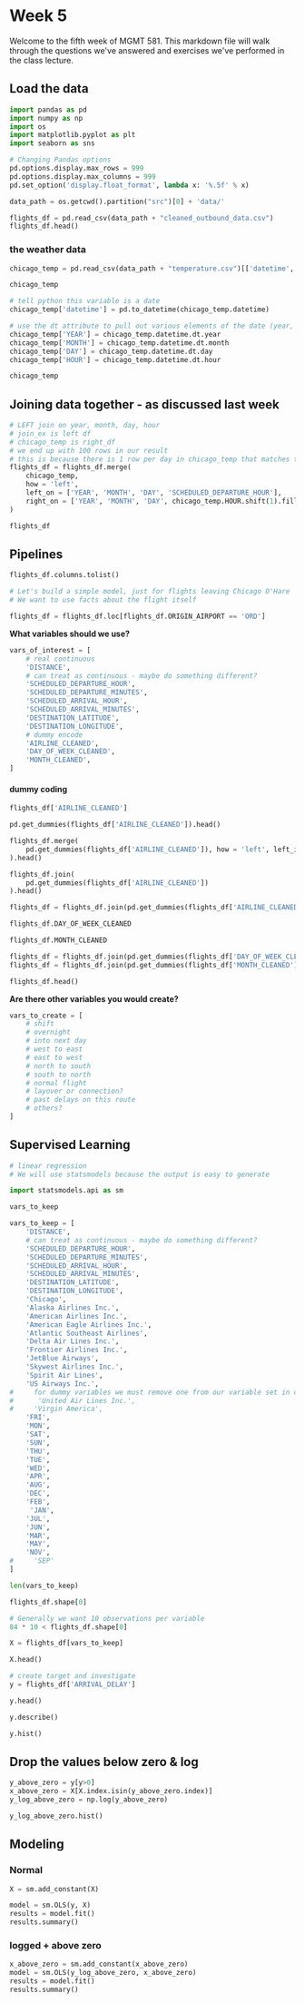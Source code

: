 # Week 5

Welcome to the fifth week of MGMT 581. This markdown file will walk through the questions we've answered and exercises we've performed in the class lecture.

## Load the data
```python
import pandas as pd
import numpy as np
import os
import matplotlib.pyplot as plt
import seaborn as sns

# Changing Pandas options
pd.options.display.max_rows = 999
pd.options.display.max_columns = 999
pd.set_option('display.float_format', lambda x: '%.5f' % x)
```

```python
data_path = os.getcwd().partition("src")[0] + 'data/'
```
```python
flights_df = pd.read_csv(data_path + "cleaned_outbound_data.csv")
flights_df.head()
```

### the weather data

```python
chicago_temp = pd.read_csv(data_path + "temperature.csv")[['datetime','Chicago']]
```

```python
chicago_temp
```

```python
# tell python this variable is a date
chicago_temp['datetime'] = pd.to_datetime(chicago_temp.datetime)
```

```python
# use the dt attribute to pull out various elements of the date (year, month, etc)
chicago_temp['YEAR'] = chicago_temp.datetime.dt.year
chicago_temp['MONTH'] = chicago_temp.datetime.dt.month
chicago_temp['DAY'] = chicago_temp.datetime.dt.day
chicago_temp['HOUR'] = chicago_temp.datetime.dt.hour
```

```python
chicago_temp
```

## Joining data together - as discussed last week


```python
# LEFT join on year, month, day, hour
# join_ex is left df
# chicago_temp is right_df
# we end up with 100 rows in our result
# this is because there is 1 row per day in chicago_temp that matches to the flights 
flights_df = flights_df.merge(
    chicago_temp, 
    how = 'left', 
    left_on = ['YEAR', 'MONTH', 'DAY', 'SCHEDULED_DEPARTURE_HOUR'], 
    right_on = ['YEAR', 'MONTH', 'DAY', chicago_temp.HOUR.shift(1).fillna(0)]
)
```

```python
flights_df
```

## Pipelines

```python
flights_df.columns.tolist()
```

```python
# Let's build a simple model, just for flights leaving Chicago O'Hare
# We want to use facts about the flight itself
```

```python
flights_df = flights_df.loc[flights_df.ORIGIN_AIRPORT == 'ORD']
```

**What variables should we use?**

```python
vars_of_interest = [
    # real continuous
    'DISTANCE',
    # can treat as continuous - maybe do something different?
    'SCHEDULED_DEPARTURE_HOUR',
    'SCHEDULED_DEPARTURE_MINUTES',
    'SCHEDULED_ARRIVAL_HOUR',
    'SCHEDULED_ARRIVAL_MINUTES',
    'DESTINATION_LATITUDE',
    'DESTINATION_LONGITUDE',
    # dummy encode
    'AIRLINE_CLEANED',
    'DAY_OF_WEEK_CLEANED',
    'MONTH_CLEANED',
]
```

#### dummy coding

```python
flights_df['AIRLINE_CLEANED']
```

```python
pd.get_dummies(flights_df['AIRLINE_CLEANED']).head()
```

```python
flights_df.merge(
    pd.get_dummies(flights_df['AIRLINE_CLEANED']), how = 'left', left_index=True, right_index=True
).head()
```

```python
flights_df.join(
    pd.get_dummies(flights_df['AIRLINE_CLEANED'])
).head()
```

```python
flights_df = flights_df.join(pd.get_dummies(flights_df['AIRLINE_CLEANED']))
```

```python
flights_df.DAY_OF_WEEK_CLEANED
```

```python
flights_df.MONTH_CLEANED
```

```python
flights_df = flights_df.join(pd.get_dummies(flights_df['DAY_OF_WEEK_CLEANED']))
flights_df = flights_df.join(pd.get_dummies(flights_df['MONTH_CLEANED']))
```

```python
flights_df.head()
```

**Are there other variables you would create?**

```python
vars_to_create = [
    # shift
    # overnight
    # into next day
    # west to east
    # east to west
    # north to south
    # south to north
    # normal flight
    # layover or connection?
    # past delays on this route
    # others?
]
```

## Supervised Learning

```python
# linear regression
# We will use statsmodels because the output is easy to generate
```

```python
import statsmodels.api as sm
```

```python
vars_to_keep
```

```python
vars_to_keep = [
    'DISTANCE',
    # can treat as continuous - maybe do something different?
    'SCHEDULED_DEPARTURE_HOUR',
    'SCHEDULED_DEPARTURE_MINUTES',
    'SCHEDULED_ARRIVAL_HOUR',
    'SCHEDULED_ARRIVAL_MINUTES',
    'DESTINATION_LATITUDE',
    'DESTINATION_LONGITUDE',
    'Chicago',
    'Alaska Airlines Inc.',
    'American Airlines Inc.',
    'American Eagle Airlines Inc.',
    'Atlantic Southeast Airlines',
    'Delta Air Lines Inc.',
    'Frontier Airlines Inc.',
    'JetBlue Airways',
    'Skywest Airlines Inc.',
    'Spirit Air Lines',
    'US Airways Inc.',
#     for dummy variables we must remove one from our variable set in order to avoide multicollinearity
#      'United Air Lines Inc.',
#     'Virgin America',
    'FRI',
    'MON',
    'SAT',
    'SUN',
    'THU',
    'TUE',
    'WED',
    'APR',
    'AUG',
    'DEC',
    'FEB',
     'JAN',
    'JUL',
    'JUN',
    'MAR',
    'MAY',
    'NOV',
#     'SEP'
]
```

```python
len(vars_to_keep)
```

```python
flights_df.shape[0]
```

```python
# Generally we want 10 observations per variable
84 * 10 < flights_df.shape[0]
```

```python
X = flights_df[vars_to_keep]
```

```python
X.head()
```

```python
# create target and investigate
y = flights_df['ARRIVAL_DELAY']
```

```python
y.head()
```

```python
y.describe()
```

```python
y.hist()
```

## Drop the values below zero & log

```python
y_above_zero = y[y>0]
x_above_zero = X[X.index.isin(y_above_zero.index)]
y_log_above_zero = np.log(y_above_zero)
```

```python
y_log_above_zero.hist()
```

## Modeling


### Normal

```python
X = sm.add_constant(X)
```

```python
model = sm.OLS(y, X)
results = model.fit()
results.summary()
```

### logged + above zero

```python
x_above_zero = sm.add_constant(x_above_zero)
model = sm.OLS(y_log_above_zero, x_above_zero)
results = model.fit()
results.summary()
```

```python

```
